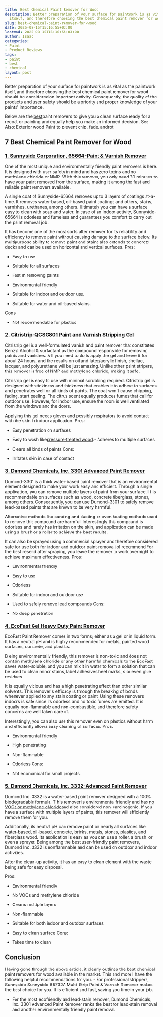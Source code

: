 ```yaml
---
title: Best Chemical Paint Remover for Wood
description: Better preparation of your surface for paintwork is as vital as the paintwork
  itself, and therefore choosing the best chemical paint remover for wood should...
slug: best-chemical-paint-remover-for-wood
date: 2025-08-15T15:16:55+03:00
lastmod: 2025-08-15T15:16:55+03:00
author: Isaac
categories:
- Paint
- Product Reviews
tags:
- paint
- best
- chemical
layout: post
---
```

Better preparation of your surface for paintwork is as vital as the paintwork itself, and therefore choosing the best chemical paint remover for wood should be considered an important activity. Consequently, the quality of the products and user safety should be a priority and proper knowledge of your paints' importance.

Below are the [best](https://pestpolicy.com/best-acrylic-paint-for-pouring/)paint removers to give you a clean surface ready for a recoat or painting and equally help you make an informed decision. See Also: Exterior wood Paint to prevent chip, fade, androt.

##  7 Best Chemical Paint Remover for Wood

###  [1. Sunnyside Corporation, 65664-Paint & Varnish Remover](https://www.amazon.com/dp/B000TUHPAY/?tag=p-policy-20)

One of the most unique and environmentally friendly paint removers is here. It is designed with user safety in mind and has zero toxins and no methylene chloride or NMP. W ith this remover, you only need 30 minutes to have your paint removed from the surface, making it among the fast and reliable paint removers available.

A single coat of Sunnyside-65664 removes up to 3 layers of coatings at-a-time. It removes water-based, oil-based paint coatings and others, stains, varnishes, urethanes, among others. Ultimately you can have a surface easy to clean with soap and water. In case of an indoor activity, Sunnyside-65664 is odorless and fumeless and guarantees you comfort to carry out the paint removal job.

It has become one of the most sorts after remover for its reliability and efficiency to remove paint without causing damage to the surface below. Its multipurpose ability to remove paint and stains also extends to concrete decks and can be used on horizontal and vertical surfaces.
Pros:

- Easy to use

- Suitable for all surfaces

- Fast in removing paints

- Environmental friendly

- Suitable for indoor and outdoor use.

- Suitable for water and oil-based stains.

Cons:

- Not recommendable for plastics

###  [2. Citristrip-QCSG801 Paint and Varnish Stripping Gel](https://www.amazon.com/dp/B07LF8T6PM/?tag=p-policy-20)

Citristrip gel is a well-formulated vanish and paint remover that constitutes Benzyl Alcohol & surfactant as the compound responsible for removing paints and vanishes. A ll you need to do is apply the gel and leave it for about 24 hours, and the results on oil and latex/acrylic finish, shellac, lacquer, and polyurethane will be just amazing. Unlike other paint stripers, this remover is free of NMP and methylene chloride, making it safe.

Citristrip gel is easy to use with minimal scrubbing required. Citristrip gel is designed with stickiness and thickness that enables it to adhere to surfaces and penetrates well on all kinds of paints. The coat won't cause chipping, fading, start peeling. The citrus scent equally produces fumes that call for outdoor use. However, for indoor use, ensure the room is well ventilated from the windows and the doors.

Applying this gel needs gloves and possibly respirators to avoid contact with the skin in indoor application.
Pros:

- Easy penetration on surfaces

- Easy to wash like[pressure-treated wood](https://pestpolicy.com/best-deck-sealer-for-pressure-treated-wood/).- Adheres to multiple surfaces

- Clears all kinds of paints Cons:

- Irritates skin in case of contact

###  [3. Dumond Chemicals, Inc. 3301 Advanced Paint Remover](https://www.amazon.com/dp/B08HQD44DH/?tag=p-policy-20)

Dumond-3301 is a thick water-based paint remover that is an environmental element designed to make your work easy and efficient. Through a single application, you can remove multiple layers of paint from your surface. I t is recommendable on surfaces such as wood, concrete fiberglass, stones, among others. Consequently, you can use Dumond-3301 to safely remove lead-based paints that are known to be very harmful.

Alternative methods like sanding and dusting or even heating methods used to remove this compound are harmful. Interestingly this compound is odorless and rarely has irritation on the skin, and application can be made using a brush or a roller to achieve the best results.

It can also be sprayed using a commercial sprayer and therefore considered safe for use both for indoor and outdoor paint-removal joI recommend For the best resend after spraying, you leave the remover to work overnight to achieve maximum effectiveness.
Pros:

- Environmental friendly

- Easy to use

- Odorless

- Suitable for indoor and outdoor use

- Used to safely remove lead compounds Cons:

- No deep penetration

###  [4. EcoFast Gel Heavy Duty Paint Remover](https://www.amazon.com/dp/B00KY3053A/?tag=p-policy-20)

EcoFast Paint Remover comes in two forms; either as a gel or in liquid form. It has a neutral pH and is highly recommended for metals, painted wood surfaces, concrete, and plastics.

B eing environmentally friendly, this remover is non-toxic and does not contain methylene chloride or any other harmful chemicals to the EcoFast saves water-soluble, and you can mix it in water to form a solution that can be used to clean minor stains, label adhesives heel marks, s or even glue residues.

It is equally vicious and has a high penetrating effect than other similar solvents. This remover's efficacy is through the breaking of bonds whenever applied to any stain coating or paint. Using these removers indoors is safe since its odorless and no toxic fumes are emitted. It is equally non-flammable and non-combustible, and therefore safety concerns are well taken care of.

Interestingly, you can also use this remover even on plastics without harm and efficiently allows easy cleaning of surfaces.
Pros:

- Environmental friendly

- High penetrating

- Non-flammable

- Odorless Cons:

- Not economical for small projects

###  [5. Dumond Chemicals, Inc. 3332-Advanced Paint Remover](https://www.amazon.com/dp/B08M5JF9S8/?tag=p-policy-20)

Dumond Inc. 3332 is a water-based paint remover designed with a 100% biodegradable formula. T his remover is environmental friendly and has [no VOCs or methylene chloride](https://pestpolicy.com/best-baby-safe-paint-for-crib/)and also considered non-carcinogenic. If you have a surface with multiple layers of paints, this remover will efficiently remove them for you.

Additionally, its neutral pH can remove paint on nearly all surfaces like water-based, oil-based, concrete, bricks, metals, stones, plastics, and fiberglass wood. Its application is easy as you can use a roller, a brush, or even a sprayer. Being among the best user-friendly paint removers, Dumond Inc. 3332 is nonflammable and can be used on outdoor and indoor activities.

After the clean-up activity, it has an easy to clean element with the waste being safe for easy disposal.

Pros:

- Environmental friendly

- No VOCs and methylene chloride

- Cleans multiple layers

- Non-flammable

- Suitable for both indoor and outdoor surfaces

- Easy to clean surface Cons:

- Takes time to clean

##  Conclusion

Having gone through the above article, it clearly outlines the best chemical paint removers for wood available in the market. This and more I have the following helpful recommendations for you. - For professional strippers, Sunnyside Sunnyside-65732A Multi-Strip Paint & Varnish Remover makes the best choice for you. It is efficient and fast, saving you time in your job.

- For the most ecofriendly and lead-stain remover, Dumond Chemicals, Inc. 3301 Advanced Paint Remover ranks the best for lead-stain removal and another environmentally friendly paint removal.
